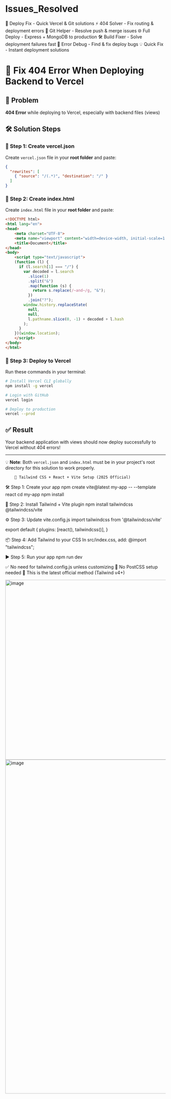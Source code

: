 # Issues_Resolved
🚀 Deploy Fix - Quick Vercel &amp; Git solutions  ⚡ 404 Solver - Fix routing &amp; deployment errors  🔧 Git Helper - Resolve push &amp; merge issues  🌐 Full Deploy - Express + MongoDB to production  🛠️ Build Fixer - Solve deployment failures fast  🎯 Error Debug - Find &amp; fix deploy bugs   💡 Quick Fix - Instant deployment solutions



# 🚀 Fix 404 Error When Deploying Backend to Vercel

## 🎯 Problem
**404 Error** while deploying to Vercel, especially with backend files (views)

## 🛠️ Solution Steps

### 📁 Step 1: Create vercel.json
Create `vercel.json` file in your **root folder** and paste:

```json
{
  "rewrites": [
    { "source": "/(.*)", "destination": "/" }
  ]
}
```

### 📄 Step 2: Create index.html
Create `index.html` file in your **root folder** and paste:

```html
<!DOCTYPE html>
<html lang="en">
<head>
    <meta charset="UTF-8">
    <meta name="viewport" content="width=device-width, initial-scale=1.0">
    <title>Document</title>
</head>
<body>
    <script type="text/javascript">
    (function (l) {
      if (l.search[1] === "/") {
        var decoded = l.search
          .slice(1)
          .split("&")
          .map(function (s) {
            return s.replace(/~and~/g, "&");
          })
          .join("?");
        window.history.replaceState(
          null,
          null,
          l.pathname.slice(0, -1) + decoded + l.hash
        );
      }
    })(window.location);
    </script>
</body>
</html>
```

### 🚀 Step 3: Deploy to Vercel
Run these commands in your terminal:

```bash
# Install Vercel CLI globally
npm install -g vercel

# Login with GitHub
vercel login

# Deploy to production
vercel --prod
```

## ✅ Result
Your backend application with views should now deploy successfully to Vercel without 404 errors!

---

💡 **Note**: Both `vercel.json` and `index.html` must be in your project's root directory for this solution to work properly.


        🚀 Tailwind CSS + React + Vite Setup (2025 Official)
🛠️ Step 1: Create your app
npm create vite@latest my-app -- --template react
cd my-app
npm install


🎨 Step 2: Install Tailwind + Vite plugin
npm install tailwindcss @tailwindcss/vite


⚙️ Step 3: Update vite.config.js
import tailwindcss from '@tailwindcss/vite'

export default {
  plugins: [react(), tailwindcss()],
}


📦 Step 4: Add Tailwind to your CSS
In src/index.css, add:
@import "tailwindcss";


▶️ Step 5: Run your app
npm run dev



✅ No need for tailwind.config.js unless customizing
🧼 No PostCSS setup needed
🧠 This is the latest official method (Tailwind v4+)


<img width="746" height="563" alt="image" src="https://github.com/user-attachments/assets/b2d19174-4dcb-41df-b0c8-1729c95aacff" />
<img width="736" height="1046" alt="image" src="https://github.com/user-attachments/assets/e6af2143-6bdd-4b82-bd3a-e6a7d4a3987b" />



